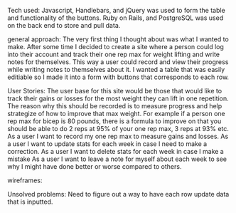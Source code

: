 

Tech used:
Javascript, Handlebars, and jQuery was used to form the table and functionality of the buttons. Ruby on Rails, and PostgreSQL was used on the back end to store and pull data.

general approach:
The very first thing I thought about was what I wanted to make. After some time I decided to create a site where a person could log into their account and track their one rep max for weight lifting and write notes for themselves. This way a user could record and view their progress while writing notes to themselves about it. I wanted a table that was easily editiable so I made it into a form with buttons that corresponds to each row.

User Stories:
The user base for this site would be those that would like to track their gains or losses for the most weight they can lift in one repetition. The reason why this should be recorded is to measure progress and help strategize of how to improve that max weight. For example if a person one rep max for bicep is 80 pounds, there is a formula to improve on that you should be able to do 2 reps at 95% of your one rep max, 3 reps at 93% etc.
As a user I want to record my one rep max to measure gains and losses.
As a user I want to update stats for each week in case I need to make a correction.
As a user I want to delete stats for each week in case I make a mistake
As a user I want to leave a note for myself about each week to see why I might have done better or worse compared to others.

wireframes:

Unsolved problems:
Need to figure out a way to have each row update data that is inputted.
